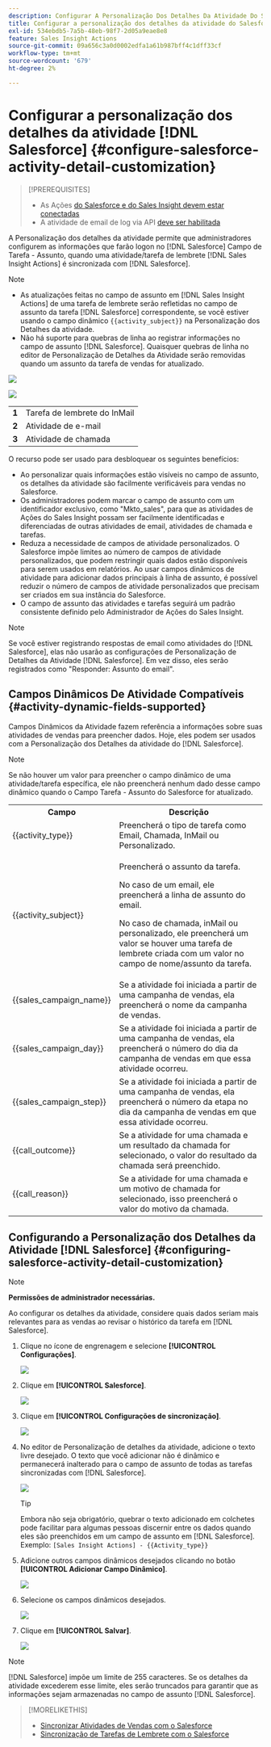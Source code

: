 ```yaml
---
description: Configurar A Personalização Dos Detalhes Da Atividade Do Salesforce - Documentação Do Marketo - Documentação Do Produto
title: Configurar a personalização dos detalhes da atividade do Salesforce
exl-id: 534ebdb5-7a5b-48eb-98f7-2d05a9eae8e8
feature: Sales Insight Actions
source-git-commit: 09a656c3a0d0002edfa1a61b987bff4c1dff33cf
workflow-type: tm+mt
source-wordcount: '679'
ht-degree: 2%

---
```


# Configurar a personalização dos detalhes da atividade [!DNL Salesforce] {#configure-salesforce-activity-detail-customization}

>[!PREREQUISITES]
>
>* As Ações [do Salesforce e do Sales Insight devem estar conectadas](/help/marketo/product-docs/marketo-sales-insight/actions/crm/salesforce-integration/connect-your-sales-insight-actions-account-to-salesforce.md)
>* A atividade de email de log via API [deve ser habilitada](/help/marketo/product-docs/marketo-sales-insight/actions/crm/salesforce-integration/sync-sales-activities-to-salesforce.md)

A Personalização dos detalhes da atividade permite que administradores configurem as informações que farão logon no [!DNL Salesforce] Campo de Tarefa - Assunto, quando uma atividade/tarefa de lembrete [!DNL Sales Insight Actions] é sincronizada com [!DNL Salesforce].

>[!NOTE]
>
>* As atualizações feitas no campo de assunto em [!DNL Sales Insight Actions] de uma tarefa de lembrete serão refletidas no campo de assunto da tarefa [!DNL Salesforce] correspondente, se você estiver usando o campo dinâmico `{{activity_subject}}` na Personalização dos Detalhes da atividade.
>* Não há suporte para quebras de linha ao registrar informações no campo de assunto [!DNL Salesforce]. Quaisquer quebras de linha no editor de Personalização de Detalhes da Atividade serão removidas quando um assunto da tarefa de vendas for atualizado.

![](assets/configure-salesforce-activity-detail-customization-1.png)

![](assets/configure-salesforce-activity-detail-customization-2.png)

<table>
 <tr>
  <td><strong>1</td>
  <td>Tarefa de lembrete do InMail</td>
 </tr>
 <tr>
  <td><strong>2</td>
  <td>Atividade de e-mail</td>
 </tr>
 <tr>
  <td><strong>3</td>
  <td>Atividade de chamada</td>
 </tr>
</table>

O recurso pode ser usado para desbloquear os seguintes benefícios:

* Ao personalizar quais informações estão visíveis no campo de assunto, os detalhes da atividade são facilmente verificáveis para vendas no Salesforce.
* Os administradores podem marcar o campo de assunto com um identificador exclusivo, como &quot;Mkto_sales&quot;, para que as atividades de Ações do Sales Insight possam ser facilmente identificadas e diferenciadas de outras atividades de email, atividades de chamada e tarefas.
* Reduza a necessidade de campos de atividade personalizados. O Salesforce impõe limites ao número de campos de atividade personalizados, que podem restringir quais dados estão disponíveis para serem usados em relatórios. Ao usar campos dinâmicos de atividade para adicionar dados principais à linha de assunto, é possível reduzir o número de campos de atividade personalizados que precisam ser criados em sua instância do Salesforce.
* O campo de assunto das atividades e tarefas seguirá um padrão consistente definido pelo Administrador de Ações do Sales Insight.

>[!NOTE]
>
>Se você estiver registrando respostas de email como atividades do [!DNL Salesforce], elas não usarão as configurações de Personalização de Detalhes da Atividade [!DNL Salesforce]. Em vez disso, eles serão registrados como &quot;Responder: Assunto do email&quot;.

## Campos Dinâmicos De Atividade Compatíveis {#activity-dynamic-fields-supported}

Campos Dinâmicos da Atividade fazem referência a informações sobre suas atividades de vendas para preencher dados. Hoje, eles podem ser usados com a Personalização dos Detalhes da atividade do [!DNL Salesforce].

>[!NOTE]
>
>Se não houver um valor para preencher o campo dinâmico de uma atividade/tarefa específica, ele não preencherá nenhum dado desse campo dinâmico quando o Campo Tarefa - Assunto do Salesforce for atualizado.

<table>
 <tr>
  <th>Campo</th>
  <th>Descrição</th>
 </tr>
 <tr>
  <td>{{activity_type}}</td>
  <td>Preencherá o tipo de tarefa como Email, Chamada, InMail ou Personalizado.</td>
 </tr>
 <tr>
  <td>{{activity_subject}}</td>
  <td><p>Preencherá o assunto da tarefa.</p>
      <p>No caso de um email, ele preencherá a linha de assunto do email.</p>
      <p>No caso de chamada, inMail ou personalizado, ele preencherá um valor se houver uma tarefa de lembrete criada com um valor no campo de nome/assunto da tarefa.</p></td>
 </tr>
 <tr>
  <td>{{sales_campaign_name}}</td>
  <td>Se a atividade foi iniciada a partir de uma campanha de vendas, ela preencherá o nome da campanha de vendas.</td>
 </tr>
 <tr>
  <td>{{sales_campaign_day}}</td>
  <td>Se a atividade foi iniciada a partir de uma campanha de vendas, ela preencherá o número do dia da campanha de vendas em que essa atividade ocorreu.</td>
 </tr>
 <tr>
  <td>{{sales_campaign_step}}</td>
  <td>Se a atividade foi iniciada a partir de uma campanha de vendas, ela preencherá o número da etapa no dia da campanha de vendas em que essa atividade ocorreu.</td>
 </tr>
 <tr>
  <td>{{call_outcome}}</td>
  <td>Se a atividade for uma chamada e um resultado da chamada for selecionado, o valor do resultado da chamada será preenchido.</td>
 </tr>
 <tr>
  <td>{{call_reason}}</td>
  <td>Se a atividade for uma chamada e um motivo de chamada for selecionado, isso preencherá o valor do motivo da chamada.</td>
 </tr>
</table>

## Configurando a Personalização dos Detalhes da Atividade [!DNL Salesforce] {#configuring-salesforce-activity-detail-customization}

>[!NOTE]
>
>**Permissões de administrador necessárias.**

Ao configurar os detalhes da atividade, considere quais dados seriam mais relevantes para as vendas ao revisar o histórico da tarefa em [!DNL Salesforce].

1. Clique no ícone de engrenagem e selecione **[!UICONTROL Configurações]**.

   ![](assets/configure-salesforce-activity-detail-customization-3.png)

1. Clique em **[!UICONTROL Salesforce]**.

   ![](assets/configure-salesforce-activity-detail-customization-4.png)

1. Clique em **[!UICONTROL Configurações de sincronização]**.

   ![](assets/configure-salesforce-activity-detail-customization-5.png)

1. No editor de Personalização de detalhes da atividade, adicione o texto livre desejado. O texto que você adicionar não é dinâmico e permanecerá inalterado para o campo de assunto de todas as tarefas sincronizadas com [!DNL Salesforce].

   ![](assets/configure-salesforce-activity-detail-customization-6.png)

   >[!TIP]
   >
   >Embora não seja obrigatório, quebrar o texto adicionado em colchetes pode facilitar para algumas pessoas discernir entre os dados quando eles são preenchidos em um campo de assunto em [!DNL Salesforce]. Exemplo: `[Sales Insight Actions] - {{Activity_type}}`

1. Adicione outros campos dinâmicos desejados clicando no botão **[!UICONTROL Adicionar Campo Dinâmico]**.

   ![](assets/configure-salesforce-activity-detail-customization-7.png)

1. Selecione os campos dinâmicos desejados.

   ![](assets/configure-salesforce-activity-detail-customization-8.png)

1. Clique em **[!UICONTROL Salvar]**.

   ![](assets/configure-salesforce-activity-detail-customization-9.png)

>[!NOTE]
>
>[!DNL Salesforce] impõe um limite de 255 caracteres. Se os detalhes da atividade excederem esse limite, eles serão truncados para garantir que as informações sejam armazenadas no campo de assunto [!DNL Salesforce].

>[!MORELIKETHIS]
>
>* [Sincronizar Atividades de Vendas com o Salesforce](/help/marketo/product-docs/marketo-sales-insight/actions/crm/salesforce-integration/sync-sales-activities-to-salesforce.md)
>* [Sincronização de Tarefas de Lembrete com o Salesforce](/help/marketo/product-docs/marketo-sales-insight/actions/tasks/reminder-task-sync-with-salesforce.md)
